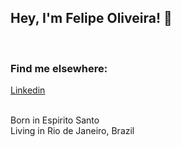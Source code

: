 ## Hey, I'm Felipe Oliveira! 👋
<br>

### Find me elsewhere:<br>
<a href="https://www.linkedin.com/in/fdocs/">Linkedin</a>

<br>
Born in Espirito Santo<br>
Living in Rio de Janeiro, Brazil
